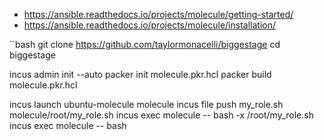 

- https://ansible.readthedocs.io/projects/molecule/getting-started/
- https://ansible.readthedocs.io/projects/molecule/installation/



``bash
git clone https://github.com/taylormonacelli/biggestage
cd biggestage

incus admin init --auto
packer init molecule.pkr.hcl
packer build molecule.pkr.hcl

incus launch ubuntu-molecule molecule
incus file push my_role.sh molecule/root/my_role.sh
incus exec molecule -- bash -x /root/my_role.sh
incus exec molecule -- bash
```